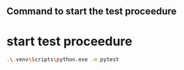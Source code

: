 ## Command to start the test proceedure

# start test proceedure
```bash
.\.venv\Scripts\python.exe -m pytest
```

